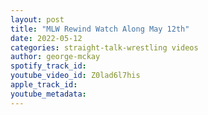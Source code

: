 ```yaml
---
layout: post
title: "MLW Rewind Watch Along May 12th"
date: 2022-05-12
categories: straight-talk-wrestling videos
author: george-mckay
spotify_track_id: 
youtube_video_id: Z0lad6l7his
apple_track_id: 
youtube_metadata: 
---
```

